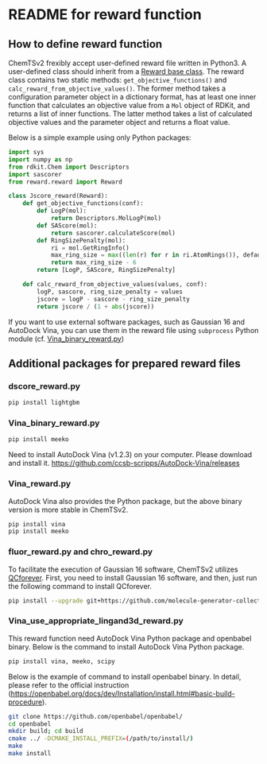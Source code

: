 # README for reward function

## How to define reward function

ChemTSv2 frexibly accept user-defined reward file written in Python3.
A user-defined class should inherit from a [Reward base class](./reward.py). 
The reward class contains two static methods: `get_objective_functions()` and `calc_reward_from_objective_values()`. 
The former method takes a configuration parameter object in a dictionary format, has at least one inner function that calculates an objective value from a `Mol` object of RDKit, and returns a list of inner functions. 
The latter method takes a list of calculated objective values and the parameter object and returns a float value. 

Below is a simple example using only Python packages:
```python
import sys
import numpy as np
from rdkit.Chem import Descriptors
import sascorer
from reward.reward import Reward

class Jscore_reward(Reward):
    def get_objective_functions(conf):
        def LogP(mol):
            return Descriptors.MolLogP(mol)
        def SAScore(mol):
            return sascorer.calculateScore(mol)
        def RingSizePenalty(mol):
            ri = mol.GetRingInfo()
            max_ring_size = max((len(r) for r in ri.AtomRings()), default=0)
            return max_ring_size - 6
        return [LogP, SAScore, RingSizePenalty]

    def calc_reward_from_objective_values(values, conf):
        logP, sascore, ring_size_penalty = values
        jscore = logP - sascore - ring_size_penalty
        return jscore / (1 + abs(jscore))
```

If you want to use external software packages, such as Gaussian 16 and AutoDock Vina, you can use them in the reward file using `subprocess` Python module (cf. [Vina_binary_reward.py](./Vina_binary_reward.py))

## Additional packages for prepared reward files
### dscore_reward.py
```bash
pip install lightgbm
```

### Vina_binary_reward.py
```bash
pip install meeko
```
Need to install AutoDock Vina (v1.2.3) on your computer. Please download and install it. https://github.com/ccsb-scripps/AutoDock-Vina/releases

### Vina_reward.py
AutoDock Vina also provides the Python package, but the above binary version is more stable in ChemTSv2.
```bash
pip install vina
pip install meeko 
```

### fluor_reward.py and chro_reward.py
To facilitate the execution of Gaussian 16 software, ChemTSv2 utilizes [QCforever](https://github.com/molecule-generator-collection/QCforever). 
First, you need to install Gaussian 16 software, and then, just run the following command to install QCforever. 
```bash
pip install --upgrade git+https://github.com/molecule-generator-collection/QCforever.git
```

### Vina_use_appropriate_lingand3d_reward.py
This reward function need AutoDock Vina Python package and openbabel binary.
Below is the command to install AutoDock Vina Python package.
```bash
pip install vina, meeko, scipy
```
Below is the example of command to install openbabel binary. 
In detail, please refer to the official instruction (https://openbabel.org/docs/dev/Installation/install.html#basic-build-procedure). 
```bash
git clone https://github.com/openbabel/openbabel/
cd openbabel
mkdir build; cd build
cmake ../ -DCMAKE_INSTALL_PREFIX=(/path/to/install/)
make
make install
```
